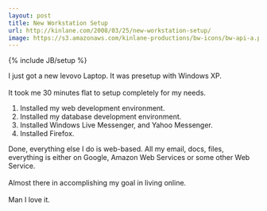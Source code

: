 ```yaml
---
layout: post
title: New Workstation Setup
url: http://kinlane.com/2008/03/25/new-workstation-setup/
image: https://s3.amazonaws.com/kinlane-productions/bw-icons/bw-api-a.png
---
```

{% include JB/setup %}
<p>
     I just got a new levovo Laptop. It was presetup with Windows XP.
     <br />
     <br />
     It took me 30 minutes flat to setup completely for my needs.
     <br />
</p>
<ol class="mainlist">
     <li>Installed my web development environment.
     </li>
     <li>Installed my database development environment.
     </li>
     <li>Installed Windows Live Messenger, and Yahoo Messenger.
     </li>
     <li>Installed Firefox.
          <br />
     </li>
</ol>
<p>
     Done, everything else I do is web-based. All my email, docs, files, everything is either on Google, Amazon Web Services or some other Web Service.
     <br />
     <br />
     Almost there in accomplishing my goal in living online.
     <br />
     <br />
     Man I love it.
</p>